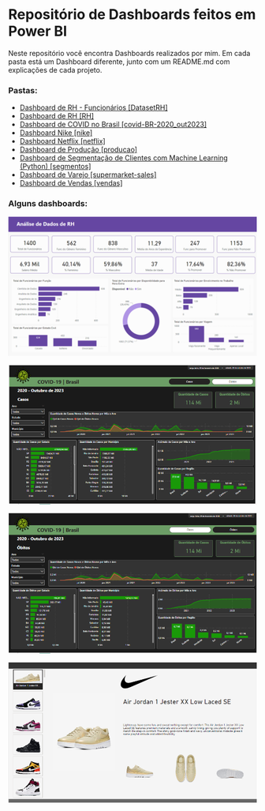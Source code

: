 <h1>Repositório de Dashboards feitos em Power BI</h1>

Neste repositório você encontra Dashboards realizados por mim. Em cada pasta está um Dashboard diferente, junto com um README.md com explicações de cada projeto.

<h3>Pastas:</h3>
<ul>
  <li><a href="https://github.com/carolinari/PowerBI/tree/main/RH-funcionarios">Dashboard de RH - Funcionários [DatasetRH]</a></li>
  <li><a href="https://github.com/carolinari/PowerBI/tree/main/RH">Dashboard de RH [RH]</a></li>
  <li><a href="https://github.com/carolinari/PowerBI/tree/main/covid-BR">Dashboard de COVID no Brasil [covid-BR-2020_out2023]</a></li>
  <li><a href="https://github.com/carolinari/PowerBI/tree/main/dashboard-nike">Dashboard Nike [nike]</a></li>
  <li><a href="https://github.com/carolinari/PowerBI/tree/main/netflix">Dashboard Netflix [netflix]</a></li>
  <li><a href="https://github.com/carolinari/PowerBI/tree/main/producao">Dashboard de Produção [producao]</a></li>
  <li><a href="https://github.com/carolinari/PowerBI/tree/main/segmentacao_de_clientes">Dashboard de Segmentação de Clientes com Machine Learning (Python) [segmentos]</a></li>
  <li><a href="https://github.com/carolinari/PowerBI/tree/main/supermarket-sales">Dashboard de Varejo [supermarket-sales]</a></li>
  <li><a href="https://github.com/carolinari/PowerBI/tree/main/vendas">Dashboard de Vendas [vendas]</a></li>
</ul>


<h3>Alguns dashboards:</h3>
<p align="center">
  <img src="RH-funcionarios/dashboard-RH.png"><br>
</p>
<p align="center">
  <img src="covid-BR/dashboard-covid-BR-2020_out2023-1.png"><br>
</p>
<p align="center">
  <img src="covid-BR/dashboard-covid-BR-2020_out2023-2.png"><br>
</p>
<p align="center">
  <img src="dashboard-nike/dashboard-nike.png"><br>
</p>